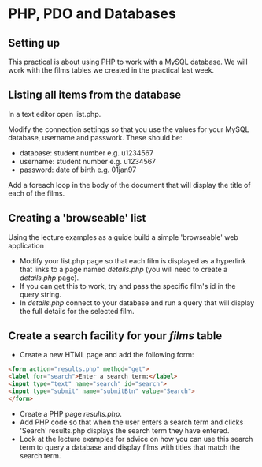 # PHP, PDO and Databases

## Setting up
This practical is about using PHP to work with a MySQL database. We will work with the films tables we created in the practical last week. 

## Listing all items from the database
In a text editor open list.php.

Modify the connection settings so that you use the values for your MySQL database, username and passwork. These should be:
* database: student number e.g. u1234567
* username: student number e.g. u1234567
* password: date of birth e.g. 01jan97

Add a foreach loop in the body of the document that will display the title of each of the films.

## Creating a 'browseable' list
Using the lecture examples as a guide build a simple 'browseable' web application
  * Modify your list.php page so that each film is displayed as a hyperlink that links to a page named *details.php* (you will need to create a *details.php* page).
  * If you can get this to work, try and pass the specific film's id in the query string.
  * In *details.php* connect to your database and run a query that will display the full details for the selected film. 

## Create a search facility for your *films* table
* Create a new HTML page and add the following form:
```html
<form action="results.php" method="get">
<label for="search">Enter a search term:</label>
<input type="text" name="search" id="search">
<input type="submit" name="submitBtn" value="Search">
</form>
```

* Create a PHP page *results.php*. 
* Add PHP code so that when the user enters a search term and clicks 'Search' results.php displays the search term they have entered.  
* Look at the lecture examples for advice on how you can use this search term to query a database and display films with titles that match the search term.

 

